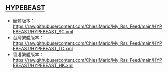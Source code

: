 ## [HYPEBEAST](https://hypebeast.com/zh/feed)
- 簡體版本：https://raw.githubusercontent.com/ChiesiMario/My_Rss_Feed/main/HYPEBEAST/HYPEBEAST_SC.xml
- 台灣繁體版本：https://raw.githubusercontent.com/ChiesiMario/My_Rss_Feed/main/HYPEBEAST/HYPEBEAST_TC.xml
- 香港繁體版本：https://raw.githubusercontent.com/ChiesiMario/My_Rss_Feed/main/HYPEBEAST/HYPEBEAST_HK.xml